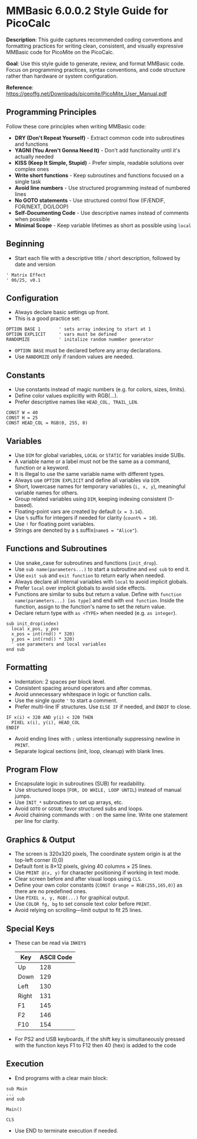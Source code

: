 # MMBasic 6.0.0.2 Style Guide for PicoCalc

**Description**: This guide captures recommended coding conventions and formatting practices for writing clean, consistent, and visually expressive MMBasic code for PicoMite on the PicoCalc.

**Goal**: Use this style guide to generate, review, and format MMBasic code. Focus on programming practices, syntax conventions, and code structure rather than hardware or system configuration.

**Reference**: https://geoffg.net/Downloads/picomite/PicoMite_User_Manual.pdf

## Programming Principles

Follow these core principles when writing MMBasic code:

- **DRY (Don't Repeat Yourself)** - Extract common code into subroutines and functions
- **YAGNI (You Aren't Gonna Need It)** - Don't add functionality until it's actually needed
- **KISS (Keep It Simple, Stupid)** - Prefer simple, readable solutions over complex ones
- **Write short functions** - Keep subroutines and functions focused on a single task
- **Avoid line numbers** - Use structured programming instead of numbered lines
- **No GOTO statements** - Use structured control flow (IF/ENDIF, FOR/NEXT, DO/LOOP)
- **Self-Documenting Code** - Use descriptive names instead of comments when possible
- **Minimal Scope** - Keep variable lifetimes as short as possible using `local`

## Beginning

- Start each file with a descriptive title / short description, followed by date and version

```  MMBASIC
' Matrix Effect
' 06/25, v0.1
```

## Configuration

- Always declare basic settings up front. 
- This is a good practice set:

```  MMBASIC
OPTION BASE 1 		' sets array indexing to start at 1
OPTION EXPLICIT 	' vars must be defined
RANDOMIZE			' initalize random nummber generator
```

- `OPTION BASE` must be declared before any array declarations.
- Use `RANDOMIZE` only if random values are needed.

## Constants

- Use constants instead of magic numbers (e.g. for colors, sizes, limits).
- Define color values explicitly with RGB(...).
- Prefer descriptive names like `HEAD_COL, TRAIL_LEN`.

``` MMBASIC
CONST W = 40
CONST H = 25
CONST HEAD_COL = RGB(0, 255, 0)
```

## Variables

- Use `DIM` for global variables, `LOCAL` or `STATIC` for variables inside SUBs.
- A variable name or a label must not be the same as a command, function or a keyword.
- It is illegal to use the same variable name with different types.
- Always use `OPTION EXPLICIT` and define all variables via `DIM`.
- Short, lowercase names for temporary variables (`i, x, y`), meaningful variable names for others.
- Group related variables using `DIM`, keeping indexing consistent (1-based).
- Floating-point vars are created by default (`x = 3.14`).
- Use `%` suffix for integers if needed for clarity (`count% = 10`).
- Use `!` for floating point variables.
- Strings are denoted by a `$` suffix(`name$ = "Alice"`).

## Functions and Subroutines

- Use snake_case for subroutines and functions (`init_drop`).
- Use `sub name(parameters...)` to start a subroutine and `end sub` to end it.
- Use `exit sub` and `exit function` to return early when needed.
- Always declare all internal variables with `local` to avoid implicit globals.
- Prefer `local` over implicit globals to avoid side effects.
- Functions are similar to subs but return a value. Define with `function name(parameters...) [as type]` and end with `end function`. Inside the function, assign to the function's name to set the return value.
- Declare return type with `as <TYPE>` when needed (e.g. `as integer`).

``` MMBASIC
sub init_drop(index)
  local x_pos, y_pos
  x_pos = int(rnd() * 320)
  y_pos = int(rnd() * 320)
  ' use parameters and local variables
end sub
```

## Formatting

- Indentation: 2 spaces per block level.
- Consistent spacing around operators and after commas.
- Avoid unnecessary whitespace in logic or function calls.
- Use the single quote `'` to start a comment.
- Prefer multi-line IF structures. Use `ELSE IF` if needed, and `ÈNDIF` to close.

``` MMBASIC
IF x(i) < 320 AND y(i) < 320 THEN
  PIXEL x(i), y(i), HEAD_COL
ENDIF
```

- Avoid ending lines with `;` unless intentionally suppressing newline in `PRINT`.
- Separate logical sections (init, loop, cleanup) with blank lines.

## Program Flow

- Encapsulate logic in subroutines (SUB) for readability.
- Use structured loops (`FOR, DO WHILE, LOOP UNTIL`) instead of manual jumps.
- Use `INIT_*` subroutines to set up arrays, etc.
- Avoid `GOTO` or `GOSUB`; favor structured subs and loops.
- Avoid chaining commands with `:` on the same line. Write one statement per line for clarity.

## Graphics & Output

- The screen is 320x320 pixels, The coordinate system origin is at the top-left corner (0,0)
- Default font is 8×12 pixels, giving 40 columns × 25 lines.
- Use `PRINT @(x, y)` for character positioning if working in text mode.
- Clear screen before and after visual loops using `CLS`.
- Define your own color constants (`CONST Orange = RGB(255,165,0)`) as there are no predefined ones.
- Use `PIXEL x, y, RGB(...)` for graphical output.
- Use `COLOR fg, bg` to set console text color before `PRINT`.
- Avoid relying on scrolling—limit output to fit 25 lines.

## Special Keys

- These can be read via `INKEY$`

	| Key | ASCII Code |
	|--|--|
	| Up	| 128 |
	| Down	| 129 |
	| Left	| 130 |
	| Right	| 131 |
	| F1	| 145 |
	| F2	| 146 |
	| F10	| 154 |

- For PS2 and USB keyboards, if the shift key is simultaneously pressed with the function keys F1 to F12 then 40 (hex) is added to the code

## Execution

- End programs with a clear main block:

``` MMBASIC
sub Main
...
end sub

Main()

CLS
```

- Use END to terminate execution if needed.
